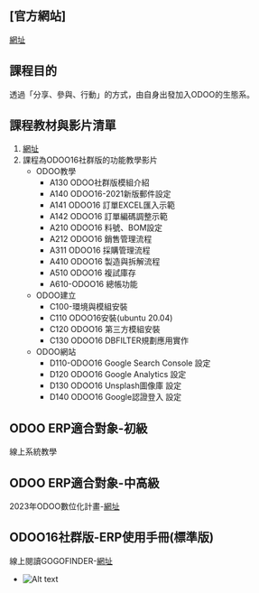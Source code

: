 ## [官方網站]
[網址](https://consultant.xienci.com/)
## 課程目的
透過「分享、參與、行動」的方式，由自身出發加入ODOO的生態系。

## 課程教材與影片清單
1. [網址](https://www.youtube.com/channel/UCFn6F8NOS8MTDP4ZSb_ppUA)
2. 課程為ODOO16社群版的功能教學影片
   + ODOO教學
     + A130 ODOO社群版模組介紹
     + A140 ODOO16-2021新版郵件設定
     + A141 ODOO16 訂單EXCEL匯入示範
     + A142 ODOO16 訂單編碼調整示範
     + A210 ODOO16 料號、BOM設定
     + A212 ODOO16 銷售管理流程
     + A311 ODOO16 採購管理流程
     + A410 ODOO16 製造與拆解流程
     + A510 ODOO16 複試庫存
     + A610-ODOO16 總帳功能
   + ODOO建立
     + C100-環境與模組安裝
     + C110 ODOO16安裝(ubuntu 20.04)
     + C120 ODOO16 第三方模組安裝
     + C130 ODOO16 DBFILTER規劃應用實作
   + ODOO網站
     + D110-ODOO16 Google Search Console 設定
     + D120 ODOO16 Google Analytics 設定
     + D130 ODOO16 Unsplash圖像庫 設定
     + D140 ODOO16 Google認證登入 設定

## ODOO ERP適合對象-初級
線上系統教學

## ODOO ERP適合對象-中高級
2023年ODOO數位化計畫-[網址](https://consultant.xienci.com/blog/xienci-9/a000-odoo-2023-2)

## ODOO16社群版-ERP使用手冊(標準版)
線上閱讀GOGOFINDER-[網址](https://www.gogofinder.com.tw/book/content.php?id=11130)
  + ![Alt text](https://github.com/ksharry/odoo-repository/blob/main/pic/99.png?raw=true)
